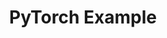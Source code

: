 ---
title: PyTorch Example
weight: 1
variants: +flyte -serverless -byoc -selfmanaged
layout: py_example
example_file: /external/unionai-examples/v1/flyte-integrations/flytekit-plugins/onnx_plugin/onnx_plugin/pytorch_onnx.py
---